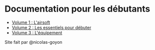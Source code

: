 # Documentation pour les débutants

- [Volume 1 : L'airsoft](guide_debutant/volume1)
- [Volume 2 : Les essentiels pour débuter](guide_debutant/volume2)
- [Volume 3 : L'équipement](guide_debutant/volume3)


Site fait par @nicolas-goyon